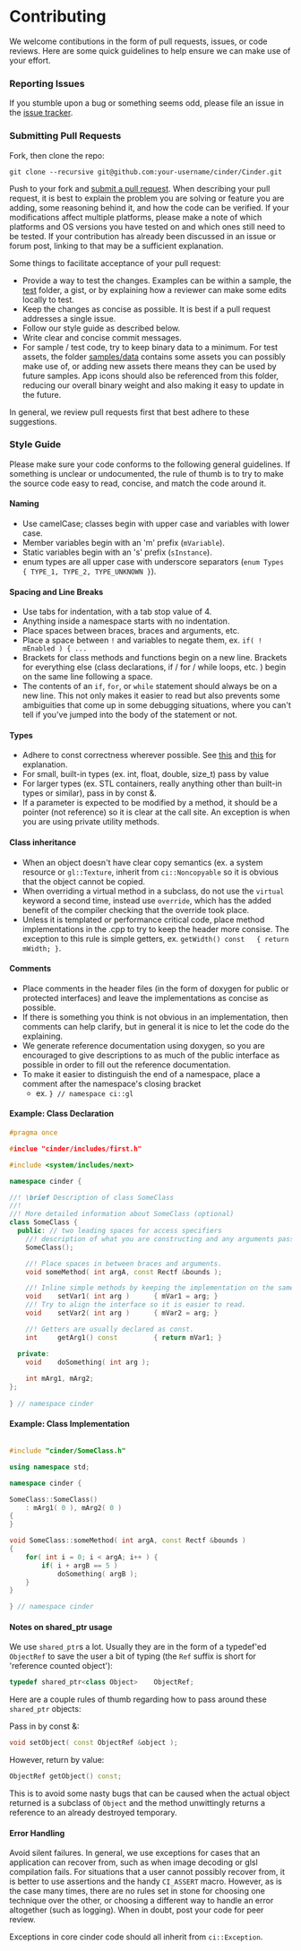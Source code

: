 # Contributing

We welcome contibutions in the form of pull requests, issues, or code reviews. Here are some quick guidelines to help ensure we can make use of your effort.

### Reporting Issues

If you stumble upon a bug or something seems odd, please file an issue in the [issue tracker][issues].

### Submitting Pull Requests

Fork, then clone the repo:

```
git clone --recursive git@github.com:your-username/cinder/Cinder.git
```

Push to your fork and [submit a pull request][pr]. When describing your pull request, it is best to explain the problem you are solving or feature you are adding, some reasoning behind it, and how the code can be verified. If your modifications affect multiple platforms, please make a note of which platforms and OS versions you have tested on and which ones still need to be tested. If your contribution has already been discussed in an issue or forum post, linking to that may be a sufficient explanation.

Some things to facilitate acceptance of your pull request:

* Provide a way to test the changes. Examples can be within a sample, the [test](test) folder, a gist, or by explaining how a reviewer can make some edits locally to test.  
* Keep the changes as concise as possible. It is best if a pull request addresses a single issue.
* Follow our style guide as described below.
* Write clear and concise commit messages.
* For sample / test code, try to keep binary data to a minimum. For test assets, the folder [samples/data](samples/data) contains some assets you can possibly make use of, or adding new assets there means they can be used by future samples. App icons should also be referenced from this folder, reducing our overall binary weight and also making it easy to update in the future.

In general, we review pull requests first that best adhere to these suggestions.

### Style Guide

Please make sure your code conforms to the following general guidelines. If something is unclear or undocumented, the rule of thumb is to try to make the source code easy to read, concise, and match the code around it.

#### Naming

* Use camelCase; classes begin with upper case and variables with lower case.
* Member variables begin with an 'm' prefix (`mVariable`).
* Static variables begin with an 's' prefix (`sInstance`).
* enum types are all upper case with underscore separators (`enum Types { TYPE_1, TYPE_2, TYPE_UNKNOWN }`).

#### Spacing and Line Breaks

* Use tabs for indentation, with a tab stop value of 4.
* Anything inside a namespace starts with no indentation.
* Place spaces between braces, braces and arguments, etc.
* Place a space between `!` and variables to negate them, ex. `if( ! mEnabled ) { ...`
* Brackets for class methods and functions begin on a new line. Brackets for everything else (class declarations, if / for / while loops, etc. ) begin on the same line following a space.
* The contents of an `if`, `for`, or `while` statement should always be on a new line. This not only makes it easier to read but also prevents some ambiguities that come up in some debugging situations, where you can't tell if you've jumped into the body of the statement or not. 

#### Types

* Adhere to const correctness wherever possible. See [this][const_correctness_1] and [this][const_correctness_2] for explanation.
* For small, built-in types (ex. int, float, double, size_t) pass by value
* For larger types (ex. STL containers, really anything other than built-in types or similar), pass in by const &.
* If a parameter is expected to be modified by a method, it should be a pointer (not reference) so it is clear at the call site. An exception is when you are using private utility methods.

#### Class inheritance

* When an object doesn't have clear copy semantics (ex. a system resource or `gl::Texture`, inherit from `ci::Noncopyable` so it is obvious that the object cannot be copied.
* When overriding a virtual method in a subclass, do not use the `virtual` keyword a second time, instead use `override`, which has the added benefit of the compiler checking that the override took place.
* Unless it is templated or performance critical code, place method implementations in the .cpp to try to keep the header more consise. The exception to this rule is simple getters, ex. `getWidth() const   { return mWidth; }`.

#### Comments

* Place comments in the header files (in the form of doxygen for public or protected interfaces) and leave the implementations as concise as possible.
* If there is something you think is not obvious in an implementation, then comments can help clarify, but in general it is nice to let the code do the explaining.
* We generate reference documentation using doxygen, so you are encouraged to give descriptions to as much of the public interface as possible in order to fill out the reference documentation.
* To make it easier to distinguish the end of a namespace, place a comment after the namespace's closing bracket
  *  ex. `} // namespace ci::gl`

#### Example: Class Declaration

```cpp
#pragma once

#inclue "cinder/includes/first.h"

#include <system/includes/next>

namespace cinder {

//! \brief Description of class SomeClass
//!
//! More detailed information about SomeClass (optional)
class SomeClass {
  public: // two leading spaces for access specifiers
  	//! description of what you are constructing and any arguments passed in
  	SomeClass();

  	//! Place spaces in between braces and arguments.
  	void someMethod( int argA, const Rectf &bounds );

  	//! Inline simple methods by keeping the implementation on the same line as the declaration.
  	void 	setVar1( int arg )		{ mVar1 = arg; }
  	//! Try to align the interface so it is easier to read.
  	void 	setVar2( int arg )		{ mVar2 = arg; }

  	//! Getters are usually declared as const.
  	int 	getArg1() const 		{ return mVar1; }

  private:
  	void 	doSomething( int arg );
  	
    int mArg1, mArg2;
};
	
} // namespace cinder

```

#### Example: Class Implementation

```cpp

#include "cinder/SomeClass.h"

using namespace std;

namespace cinder {

SomeClass::SomeClass()
	: mArg1( 0 ), mArg2( 0 )
{
}

void SomeClass::someMethod( int argA, const Rectf &bounds )
{
	for( int i = 0; i < argA; i++ ) {
		if( i + argB == 5 )
			doSomething( argB );
	}
}

} // namespace cinder

```

#### Notes on shared_ptr usage

We use `shared_ptr`s a lot. Usually they are in the form of a typedef'ed `ObjectRef` to save the user a bit of typing (the `Ref` suffix is short for 'reference counted object'):

```cpp
typedef shared_ptr<class Object>	ObjectRef;
```

Here are a couple rules of thumb regarding how to pass around these `shared_ptr` objects:

Pass in by const &:

```cpp
void setObject( const ObjectRef &object );
```

However, return by value:

```cpp
ObjectRef getObject() const;
```

This is to avoid some nasty bugs that can be caused when the actual object returned is a subclass of `Object` and the method unwittingly returns a reference to an already destroyed temporary.


#### Error Handling

Avoid silent failures. In general, we use exceptions for cases that an application can recover from, such as when image decoding or glsl compilation fails. For situations that a user cannot possibly recover from, it is better to use assertions and the handy `CI_ASSERT` macro. However, as is the case many times, there are no rules set in stone for choosing one technique over the other, or choosing a different way to handle an error altogether (such as logging). When in doubt, post your code for peer review.

Exceptions in core cinder code should all inherit from `ci::Exception`.

[pr]: https://github.com/cinder/Cinder/pulls
[issues]: https://github.com/cinder/Cinder/issues
[const_correctness_1]:http://www.cprogramming.com/tutorial/const_correctness.html
[const_correctness_2]:http://www.parashift.com/c++-faq/const-correctness.html
